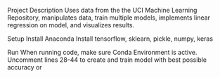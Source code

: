 Project Description 
Uses data from the the UCI Machine Learning Repository, manipulates data, train multiple models, implements linear regression on model, and visualizes results. 
 
Setup 
Install Anaconda
Install tensorflow, sklearn, pickle, numpy, keras

Run
When running code, make sure Conda Environment is active. 
Uncomment lines 28-44 to create and train model with best possible accuracy or 

